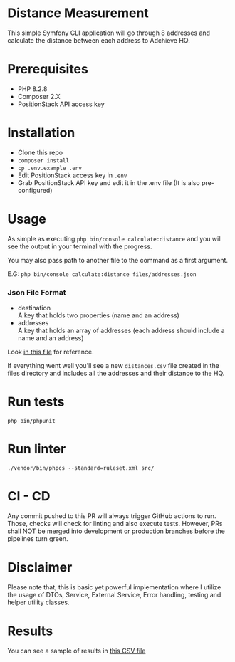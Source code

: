 # Distance Measurement
This simple Symfony CLI application will go through 8 addresses and calculate the distance between each address to Adchieve HQ. 

# Prerequisites
- PHP 8.2.8
- Composer 2.X
- PositionStack API access key

# Installation
- Clone this repo
- `composer install`
- `cp .env.example .env`
- Edit PositionStack access key in `.env`
- Grab PositionStack API key and edit it in the .env file (It is also pre-configured)

# Usage
As simple as executing `php bin/console calculate:distance` and you will see the output in your terminal with the progress.

You may also pass path to another file to the command as a first argument.

E.G: `php bin/console calculate:distance files/addresses.json`

### Json File Format
- destination <br>
A key that holds two properties (name and an address)
- addresses <br>
A key that holds an array of addresses (each address should include a name and an address)

Look [in this file](https://github.com/crayon1337/DistanceNavigator/blob/main/files/addresses.json) for reference.

If everything went well you'll see a new `distances.csv` file created in the files directory and includes all the addresses and their distance to the HQ.

# Run tests
`php bin/phpunit`

# Run linter
`./vendor/bin/phpcs --standard=ruleset.xml src/`

# CI - CD
Any commit pushed to this PR will always trigger GitHub actions to run. Those, checks will check for linting and also execute tests.
However, PRs shall NOT be merged into development or production branches before the pipelines turn green.

# Disclaimer
Please note that, this is basic yet powerful implementation where I utilize the usage of DTOs, Service, External Service, Error handling, testing and helper utility classes.

# Results
You can see a sample of results in [this CSV file](https://github.com/crayon1337/DistanceNavigator/blob/main/files/distances.csv)
